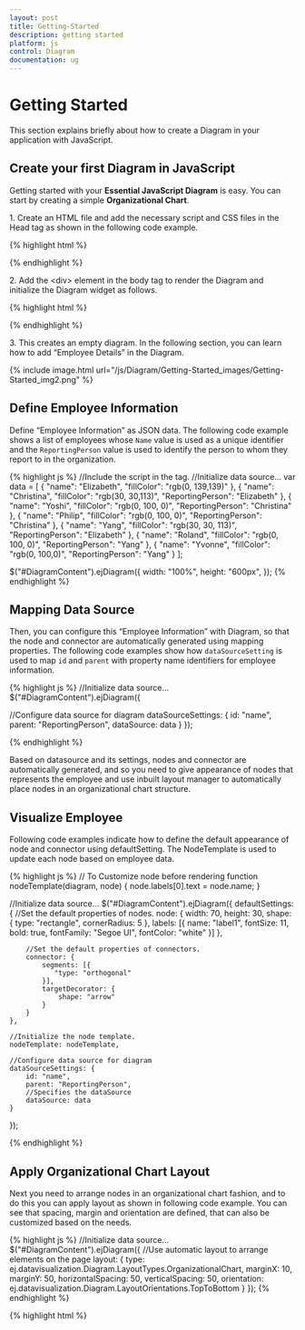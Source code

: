```yaml
---
layout: post
title: Getting-Started
description: getting started
platform: js
control: Diagram
documentation: ug
---
```


# Getting Started

This section explains briefly about how to create a Diagram in your application with JavaScript.

## Create your first Diagram in JavaScript

Getting started with your **Essential JavaScript Diagram** is easy. You can start by creating a simple **Organizational Chart**.

1\. Create an HTML file and add the necessary script and CSS files in the Head tag as shown in the following code example.

{% highlight html %}
<html xmlns="http://www.w3.org/1999/xhtml">
   <head>
      <title>Getting Started With Diagram Control For Javascript</title>
      <!-- jQuery Script -->
      <script src="http://code.jquery.com/jquery-1.10.2.min.js"></script>
      <script src="http://cdnjs.cloudflare.com/ajax/libs/jquery-easing/1.3/jquery.easing.min.js"></script>
      <!--script to create Diagram-->
      <script src="http://cdn.syncfusion.com/{{ site.releaseversion }}/js/web/ej.web.all.min.js"></script>
   </head>
   <body></body>
</html>
{% endhighlight %}

2\. Add the &lt;div&gt; element in the body tag to render the Diagram and initialize the Diagram widget as follows.

{% highlight html %}
<body>
   <div id="DiagramContent"></div>
   <script type="text/javascript">
      $("#DiagramContent").ejDiagram({
         width: "100%",
         height: "600px",
      });
   </script>
</body>
{% endhighlight %}

3\. This creates an empty diagram. In the following section, you can learn how to add “Employee Details” in the Diagram.

{% include image.html url="/js/Diagram/Getting-Started_images/Getting-Started_img2.png" %}

## Define Employee Information

Define “Employee Information” as JSON data. The following code example shows a list of employees whose `Name` value is used as a unique identifier and the `ReportingPerson` value is used to identify the person to whom they report to in the organization.

{% highlight js %}
//Include the script in the <Script> </Script> tag.
//Initialize data source...
var data = [
    { "name": "Elizabeth", "fillColor": "rgb(0, 139,139)" },
    { "name": "Christina", "fillColor": "rgb(30, 30,113)", "ReportingPerson": "Elizabeth" },
    { "name": "Yoshi", "fillColor": "rgb(0, 100, 0)", "ReportingPerson": "Christina" },
    { "name": "Philip", "fillColor": "rgb(0, 100,  0)", "ReportingPerson": "Christina" },
    { "name": "Yang", "fillColor": "rgb(30, 30,  113)", "ReportingPerson": "Elizabeth" },
    { "name": "Roland", "fillColor": "rgb(0, 100, 0)", "ReportingPerson": "Yang" },
    { "name": "Yvonne", "fillColor": "rgb(0, 100,0)", "ReportingPerson": "Yang" }
];

$("#DiagramContent").ejDiagram({
    width: "100%",
    height: "600px",
});
{% endhighlight %}

## Mapping Data Source

Then, you can configure this “Employee Information” with Diagram, so that the node and connector are automatically generated using mapping properties. The following code examples show how `dataSourceSetting` is used to map `id` and `parent` with property name identifiers for employee information.

{% highlight js %}
//Initialize data source...
$("#DiagramContent").ejDiagram({

   //Configure data source for diagram
   dataSourceSettings: {
      id: "name",
      parent: "ReportingPerson",
      dataSource: data
   }
});

{% endhighlight %}

Based on datasource and its settings, nodes and connector are automatically generated, and so you need to give appearance of nodes that represents the employee and use inbuilt layout manager to automatically place nodes in an organizational chart structure.

## Visualize Employee

Following code examples indicate how to define the default appearance of node and connector using defaultSetting. The NodeTemplate is used to update each node based on employee data. 

{% highlight js %}
// To Customize node before rendering
function nodeTemplate(diagram, node) {
    node.labels[0].text = node.name;
}

//Initialize data source...
$("#DiagramContent").ejDiagram({
    defaultSettings: {
        //Set the default properties of nodes.
        node: {
            width: 70,
            height: 30,
            shape: {
                type: "rectangle",
                cornerRadius: 5
            },
            labels: [{
                name: "label1",
                fontSize: 11,
                bold: true,
                fontFamily: "Segoe UI",
                fontColor: "white"
            }]
        },

        //Set the default properties of connectors.
        connector: {
            segments: [{
               "type: "orthogonal"
            }],
            targetDecorator: {
                shape: "arrow"
            }
        }
    },

    //Initialize the node template.
    nodeTemplate: nodeTemplate,

    //Configure data source for diagram
    dataSourceSettings: {
        id: "name",
        parent: "ReportingPerson",
        //Specifies the dataSource
        dataSource: data
    }
});

{% endhighlight %}

## Apply Organizational Chart Layout

Next you need to arrange nodes in an organizational chart fashion, and to do this you can apply layout as shown in following code example. You can see that spacing, margin and orientation are defined, that can also be customized based on the needs. 

{% highlight js %}
//Initialize data source...
$("#DiagramContent").ejDiagram({
   //Use automatic layout to arrange elements on the page
   layout: {
      type: ej.datavisualization.Diagram.LayoutTypes.OrganizationalChart,
      marginX: 10,
      marginY: 50,
      horizontalSpacing: 50,
      verticalSpacing: 50,
      orientation: ej.datavisualization.Diagram.LayoutOrientations.TopToBottom
   }
});
{% endhighlight %} 

{% highlight html %}
<html xmlns="http://www.w3.org/1999/xhtml">

<head>
   <title>
      Getting Started With Diagram Control For Javascript
   </title>
   <!-- jQuery Script -->
   <script src="http://code.jquery.com/jquery-1.10.2.min.js"></script>
   <script src="http://cdnjs.cloudflare.com/ajax/libs/jquery-easing/1.3/jquery.easing.min.js"></script>
   <!--script to create Diagram-->
   <script src="http://cdn.syncfusion.com/{{ site.releaseversion }}/js/web/ej.web.all.min.js"></script>
</head>
<body>
    <div id="DiagramContent"></div>
    <script type="text/javascript">

        //Initialize data source
        var data = [
            { "name": "Elizabeth", "fillColor": "rgb(0, 139,139)" },
            { "name": "Christina", "fillColor": "rgb(30, 30,113)", "ReportingPerson": "Elizabeth" },
            { "name": "Yoshi", "fillColor": "rgb(0, 100, 0)", "ReportingPerson": "Christina" },
            { "name": "Philip", "fillColor": "rgb(0, 100,  0)", "ReportingPerson": "Christina" },
            { "name": "Yang", "fillColor": "rgb(30, 30,  113)", "ReportingPerson": "Elizabeth" },
            { "name": "Roland", "fillColor": "rgb(0, 100, 0)", "ReportingPerson": "Yang" },
            { "name": "Yvonne", "fillColor": "rgb(0, 100,0)", "ReportingPerson": "Yang" }
        ];

        // To Customize node before rendering
        function nodeTemplate(diagram, node) {
            node.labels[0].text = node.name;
        }

        $("#DiagramContent").ejDiagram({

            //Use automatic layout to arrange elements on the page
            layout: {
                type: ej.datavisualization.Diagram.LayoutTypes.OrganizationalChart,
                marginX: 10,
                marginY: 50,
                horizontalSpacing: 50,
                verticalSpacing: 50,
                orientation: ej.datavisualization.Diagram.
                LayoutOrientations.TopToBottom
            },

            defaultSettings: {

                //Set the default properties of nodes.
                node: {
                    width: 70,
                    height: 30,
                    shape: {
                        type: "rectangle",
                        cornerRadius: 5
                    },
                    labels: [{
                        name: "label1",
                        fontSize: 11,
                        bold: true,
                        fontFamily: "Segoe UI",
                        fontColor: "white"
                    }]
                },

                //Set the default properties of connectors.
                connector: {
                    segments: [{ type: "orthogonal" }],
                    targetDecorator: { shape: "arrow" }
                }
            },

            //Initialize the node template.
            nodeTemplate: nodeTemplate,

            //Configure data source for diagram
            dataSourceSettings: {
                id: "name",
                parent: "ReportingPerson",
                dataSource: data
            }
        });
    </script>
</body>
</html>
{% endhighlight %}

The Employee details are displayed in the Diagram as follows.

{% include image.html url="/js/Diagram/Getting-Started_images/Getting-Started_img3.png" %}